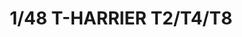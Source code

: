 ---
title: "1/48 T-HARRIER T2/T4/T8"
price: "TBA" 
desc: "Maketa"
img_path: "/assets/img/KIN48040.jpg"
brand: "N/A"
available: false
special_offer: false
new: false
soon: false
cat: "010000"
subcat: "010700"
subsubcat: "0N/A"
sifra: "KIN48040"
---